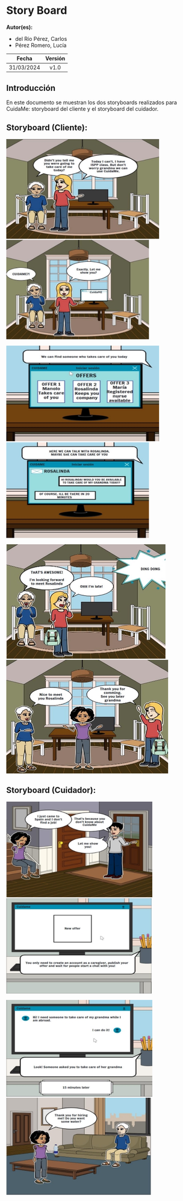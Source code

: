 # Story Board

**Autor(es):**
- del Río Pérez, Carlos
- Pérez Romero, Lucía


|**Fecha**|**Versión**|
| :-: | :-: |
|31/03/2024|v1.0|



## Introducción

En este documento se muestran los dos storyboards realizados para CuidaMe: storyboard del cliente y el storyboard del cuidador.

## Storyboard (Cliente):

![cliente 01](./img/storyboard/Aspose.Words.af78188d-a171-4896-b0f2-c82316f708de.002.jpeg)
![cliente 02](./img/storyboard/Aspose.Words.af78188d-a171-4896-b0f2-c82316f708de.003.jpeg)

![cliente 03](./img/storyboard/Aspose.Words.af78188d-a171-4896-b0f2-c82316f708de.004.jpeg)
![cliente 04](./img/storyboard/Aspose.Words.af78188d-a171-4896-b0f2-c82316f708de.005.jpeg)

![cliente 05](./img/storyboard/Aspose.Words.af78188d-a171-4896-b0f2-c82316f708de.006.jpeg)
![cliente 06](./img/storyboard/Aspose.Words.af78188d-a171-4896-b0f2-c82316f708de.007.jpeg)

## Storyboard (Cuidador):

![cuidador 01](./img/storyboard/Aspose.Words.af78188d-a171-4896-b0f2-c82316f708de.008.jpeg)
![cuidador 02](./img/storyboard/Aspose.Words.af78188d-a171-4896-b0f2-c82316f708de.009.jpeg)

![cuidador 03](./img/storyboard/Aspose.Words.af78188d-a171-4896-b0f2-c82316f708de.010.jpeg)
![cuidador 04](./img/storyboard/Aspose.Words.af78188d-a171-4896-b0f2-c82316f708de.011.jpeg)
